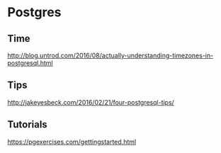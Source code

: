 # Postgres


## Time
http://blog.untrod.com/2016/08/actually-understanding-timezones-in-postgresql.html

## Tips
http://jakeyesbeck.com/2016/02/21/four-postgresql-tips/

## Tutorials
https://pgexercises.com/gettingstarted.html
